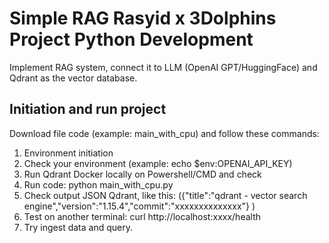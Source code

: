 # Simple RAG Rasyid x 3Dolphins Project Python Development
Implement RAG system, connect it to LLM (OpenAI GPT/HuggingFace) and Qdrant as the vector database.

## Initiation and run project
Download file code (example: main_with_cpu) and follow these commands:
1. Environment initiation
2. Check your environment (example: echo $env:OPENAI_API_KEY)
3. Run Qdrant Docker locally on Powershell/CMD and check
4. Run code: python main_with_cpu.py
5. Check output JSON Qdrant, like this: ({"title":"qdrant - vector search engine","version":"1.15.4","commit":"xxxxxxxxxxxxxx"}
)
6. Test on another terminal: curl http://localhost:xxxx/health
7. Try ingest data and query.

